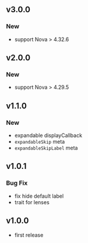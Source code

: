 ## v3.0.0

### New

- support Nova > 4.32.6

## v2.0.0

### New

- support Nova > 4.29.5

## v1.1.0

### New

- expandable displayCallback
- `expandableSkip` meta
- `expandableSkipLabel` meta

## v1.0.1

### Bug Fix

- fix hide default label
- trait for lenses

## v1.0.0

- first release
